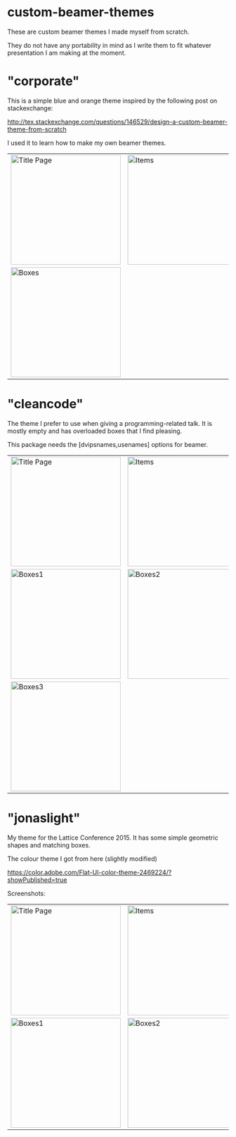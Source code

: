 # custom-beamer-themes
These are custom beamer themes I made myself from scratch.

They do not have any portability in mind as I write them to fit whatever presentation I am making at the moment.


# "corporate"
This is a simple blue and orange theme inspired by the following post on stackexchange:

http://tex.stackexchange.com/questions/146529/design-a-custom-beamer-theme-from-scratch

I used it to learn how to make my own beamer themes.

<table>
  <tr>
    <td>
      <img src="/../screenshots/screenshots/corporate/corporate-1.png?raw=true" alt="Title Page" width="250">
    </td>
    <td>
      <img src="/../screenshots/screenshots/corporate/corporate-2.png?raw=true" alt="Items" width="250">
    </td>
  </tr>
  <tr>
    <td>
      <img src="/../screenshots/screenshots/corporate/corporate-3.png?raw=true" alt="Boxes" width="250">
    </td>
  </tr>
</table>

# "cleancode"
The theme I prefer to use when giving a programming-related talk. It is mostly empty and has 
overloaded boxes that I find pleasing.

This package needs the [dvipsnames,usenames] options for beamer.

<table>
  <tr>
    <td>
      <img src="/../screenshots/screenshots/clean.code/cleancode-1.png?raw=true" alt="Title Page" width="250">
    </td>
    <td>
      <img src="/../screenshots/screenshots/clean.code/cleancode-2.png?raw=true" alt="Items" width="250">
    </td>
  </tr>
  <tr>
    <td>
      <img src="/../screenshots/screenshots/clean.code/cleancode-3.png?raw=true" alt="Boxes1" width="250">
    </td>
    <td>
      <img src="/../screenshots/screenshots/clean.code/cleancode-4.png?raw=true" alt="Boxes2" width="250">
    </td>
  </tr>
  <tr>
    <td>
      <img src="/../screenshots/screenshots/clean.code/cleancode-5.png?raw=true" alt="Boxes3" width="250">
    </td>
  </tr>
</table>

# "jonaslight"
My theme for the Lattice Conference 2015. It has some simple geometric shapes and matching boxes.

The colour theme I got from here (slightly modified)

https://color.adobe.com/Flat-UI-color-theme-2469224/?showPublished=true

Screenshots:

<table>
  <tr>
    <td>
      <img src="/../screenshots/screenshots/light.theme/light_theme-1.png?raw=true" alt="Title Page" width="250">
    </td>
    <td>
      <img src="/../screenshots/screenshots/light.theme/light_theme-2.png?raw=true" alt="Items" width="250">
    </td>
  </tr>
  <tr>
    <td>
      <img src="/../screenshots/screenshots/light.theme/light_theme-3.png?raw=true" alt="Boxes1" width="250">
    </td>
    <td>
      <img src="/../screenshots/screenshots/light.theme/light_theme-4.png?raw=true" alt="Boxes2" width="250">
    </td>
  </tr>
</table>
